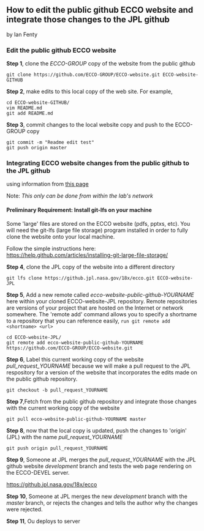 ## How to edit the public github ECCO website and integrate those changes to the JPL github
by Ian Fenty


### Edit the public github ECCO website
**Step 1**, clone the _ECCO-GROUP_ copy of the website from the public github

```
git clone https://github.com/ECCO-GROUP/ECCO-website.git ECCO-website-GITHUB
```

**Step 2**, make edits to this local copy of the web site.  For example,

```
cd ECCO-website-GITHUB/
vim README.md 
git add README.md 
```

**Step 3**, commit changes to the local website copy and push to the ECCO-GROUP copy 

```
git commit -m "Readme edit test"
git push origin master
```  

### Integrating ECCO website changes from the public github to the JPL github

using information from [this page](https://stackoverflow.com/questions/10065526/github-how-to-make-a-fork-of-public-repository-private)

Note: _This only can be done from within the lab's network_
 
#### Preliminary Requirement: Install git-lfs on your machine

Some 'large' files are stored on the ECCO website (pdfs, pptxs, etc).  You will need the git-lfs (large file storage) program installed in order to fully clone the website onto your local machine.

Follow the simple instructions here:  https://help.github.com/articles/installing-git-large-file-storage/
 

**Step 4**, clone the JPL copy of the website into a different directory

```
git lfs clone https://github.jpl.nasa.gov/18x/ecco.git ECCO-website-JPL
```
  
**Step 5**, Add a new remote called _ecco-website-public-github-YOURNAME_ here within your cloned ECCO-website-JPL repository.  Remote repositories are versions of your project that are hosted on the Internet or network somewhere. The 'remote add' command allows you to specify a shortname to a repository that you can reference easily, ```run git remote add <shortname> <url>```

```
cd ECCO-website-JPL/
git remote add ecco-website-public-github-YOURNAME https://github.com/ECCO-GROUP/ECCO-website.git
```

**Step 6**, Label this current working copy of the website _pull_request_YOURNAME_ because we will make a pull request to the JPL respository for a version of the website that incorporates the edits made on the public github repository.

```
git checkout -b pull_request_YOURNAME 
```

**Step 7**,Fetch from the public github repository and integrate those changes with the current working copy of the website

```
git pull ecco-website-public-github-YOURNAME master
```

**Step 8**, now that the local copy is updated, push the changes to 'origin' (JPL) with the name _pull_request_YOURNAME_

```
git push origin pull_request_YOURNAME
```  

**Step 9**, Someone at JPL merges the _pull_request_YOURNAME_ with the JPL github website _development_ branch and tests the web page rendering on the ECCO-DEVEL server.

https://github.jpl.nasa.gov/18x/ecco

**Step 10**, Someone at JPL merges the new _development_ branch with the _master_ branch, or rejects the changes and tells the author why the changes were rejected.


**Step 11**, Ou deploys to server
